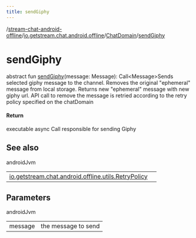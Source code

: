 ```yaml
---
title: sendGiphy
---
```

/[stream-chat-android-offline](../../index.md)/[io.getstream.chat.android.offline](../index.md)/[ChatDomain](index.md)/[sendGiphy](sendGiphy.md)  
  
  
  
# sendGiphy  
abstract fun [sendGiphy](sendGiphy.md)(message: Message): Call&lt;Message&gt;Sends selected giphy message to the channel. Removes the original "ephemeral" message from local storage. Returns new "ephemeral" message with new giphy url. API call to remove the message is retried according to the retry policy specified on the chatDomain  
  
#### Return  
executable async Call responsible for sending Giphy  
  
## See also  
  
androidJvm  
  
| | |
|---|---|
| <a name="io.getstream.chat.android.offline/ChatDomain/sendGiphy/#io.getstream.chat.android.client.models.Message/PointingToDeclaration/"></a>[io.getstream.chat.android.offline.utils.RetryPolicy](../../io.getstream.chat.android.offline.utils/RetryPolicy/index.md)| <a name="io.getstream.chat.android.offline/ChatDomain/sendGiphy/#io.getstream.chat.android.client.models.Message/PointingToDeclaration/"></a>|
  
  
  
## Parameters  
  
androidJvm  
  
| | |
|---|---|
| <a name="io.getstream.chat.android.offline/ChatDomain/sendGiphy/#io.getstream.chat.android.client.models.Message/PointingToDeclaration/"></a>message| <a name="io.getstream.chat.android.offline/ChatDomain/sendGiphy/#io.getstream.chat.android.client.models.Message/PointingToDeclaration/"></a>the message to send|
  

